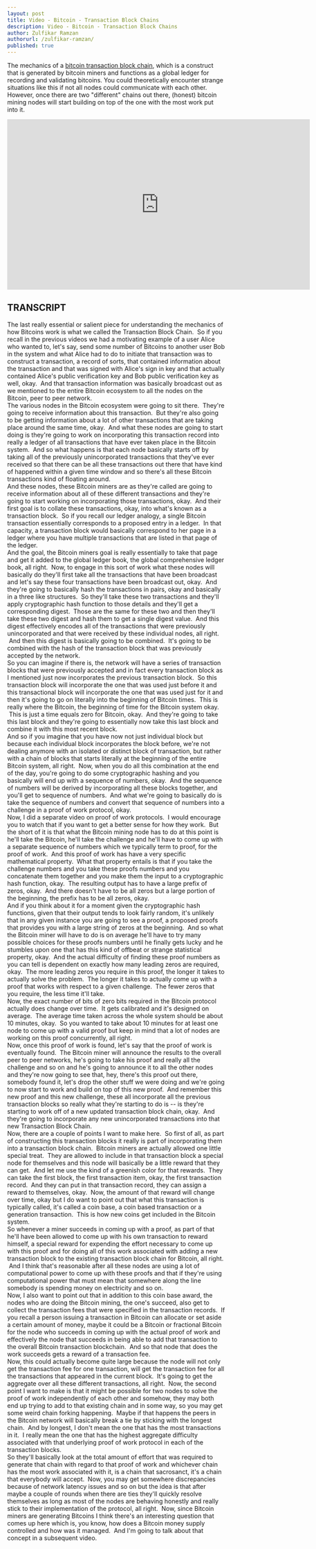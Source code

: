 ```yaml
---
layout: post
title: Video - Bitcoin - Transaction Block Chains
description: Video - Bitcoin - Transaction Block Chains
author: Zulfikar Ramzan
authorurl: /zulfikar-ramzan/
published: true
---
```


<p>The mechanics of a <a href="/isle-of-man-blockchain-cluster-expansion/">bitcoin transaction block chain</a>, which is a construct that is generated by bitcoin miners and functions as a global ledger for recording and validating bitcoins. You could theoretically encounter strange situations like this if not all nodes could communicate with each other. However, once there are two "different" chains out there, (honest) bitcoin mining nodes will start building on top of the one with the most work put into it.</p>

<center><iframe width="700" height="394" src="https://www.youtube.com/embed/QzDO44oZWtE" frameborder="0" allowfullscreen></iframe></center>

<h2>TRANSCRIPT</h2>
<div dir="ltr" style="text-align: left;" trbidi="on">
The last really essential or salient piece for understanding the mechanics of how Bitcoins work is what we called the Transaction Block Chain. &nbsp;So if you recall in the previous videos we had a motivating example of a user Alice who wanted to, let's say, send some number of Bitcoins to another user Bob in the system and what Alice had to do to initiate that transaction was to construct a transaction, a record of sorts, that contained information about the transaction and that was signed with Alice's sign in key and that actually contained Alice's public verification key and Bob public verification key as well, okay. &nbsp;And that transaction information was basically broadcast out as we mentioned to the entire Bitcoin ecosystem to all the nodes on the Bitcoin, peer to peer network.<br />
The various nodes in the Bitcoin ecosystem were going to sit there. &nbsp;They're going to receive information about this transaction. &nbsp;But they're also going to be getting information about a lot of other transactions that are taking place around the same time, okay. &nbsp;And what these nodes are going to start doing is they're going to work on incorporating this transaction record into really a ledger of all transactions that have ever taken place in the Bitcoin system. &nbsp;And so what happens is that each node basically starts off by taking all of the previously unincorporated transactions that they've ever received so that there can be all these transactions out there that have kind of happened within a given time window and so there's all these Bitcoin transactions kind of floating around.<br />
And these nodes, these Bitcoin miners are as they're called are going to receive information about all of these different transactions and they're going to start working on incorporating those transactions, okay. &nbsp;And their first goal is to collate these transactions, okay, into what's known as a transaction block. &nbsp;So if you recall our ledger analogy, a single Bitcoin transaction essentially corresponds to a proposed entry in a ledger. &nbsp;In that capacity, a transaction block would basically correspond to her page in a ledger where you have multiple transactions that are listed in that page of the ledger.<br />
And the goal, the Bitcoin miners goal is really essentially to take that page and get it added to the global ledger book, the global comprehensive ledger book, all right. &nbsp;Now, to engage in this sort of work what these nodes will basically do they'll first take all the transactions that have been broadcast and let's say these four transactions have been broadcast out, okay. &nbsp;And they're going to basically hash the transactions in pairs, okay and basically in a three like structures. &nbsp;So they'll take these two transactions and they'll apply cryptographic hash function to those details and they'll get a corresponding digest. &nbsp;Those are the same for these two and then they'll take these two digest and hash them to get a single digest value. &nbsp;And this digest effectively encodes all of the transactions that were previously unincorporated and that were received by these individual nodes, all right. &nbsp;And then this digest is basically going to be combined. &nbsp;It's going to be combined with the hash of the transaction block that was previously accepted by the network.<br />
So you can imagine if there is, the network will have a series of transaction blocks that were previously accepted and in fact every transaction block as I mentioned just now incorporates the previous transaction block. &nbsp;So this transaction block will incorporate the one that was used just before it and this transactional block will incorporate the one that was used just for it and then it's going to go on literally into the beginning of Bitcoin times. &nbsp;This is really where the Bitcoin, the beginning of time for the Bitcoin system okay. &nbsp;This is just a time equals zero for Bitcoin, okay. &nbsp;And they're going to take this last block and they're going to essentially now take this last block and combine it with this most recent block.<br />
And so if you imagine that you have now not just individual block but because each individual block incorporates the block before, we're not dealing anymore with an isolated or distinct block of transaction, but rather with a chain of blocks that starts literally at the beginning of the entire Bitcoin system, all right. &nbsp;Now, when you do all this combination at the end of the day, you're going to do some cryptographic hashing and you basically will end up with a sequence of numbers, okay. &nbsp;And the sequence of numbers will be derived by incorporating all these blocks together, and you'll get to sequence of numbers. &nbsp;And what we're going to basically do is take the sequence of numbers and convert that sequence of numbers into a challenge in a proof of work protocol, okay.<br />
Now, I did a separate video on proof of work protocols. &nbsp;I would encourage you to watch that if you want to get a better sense for how they work. &nbsp;But the short of it is that what the Bitcoin mining node has to do at this point is he'll take the Bitcoin, he'll take the challenge and he'll have to come up with a separate sequence of numbers which we typically term to proof, for the proof of work. &nbsp;And this proof of work has have a very specific mathematical property. &nbsp;What that property entails is that if you take the challenge numbers and you take these proofs numbers and you concatenate them together and you make them the input to a cryptographic hash function, okay. &nbsp;The resulting output has to have a large prefix of zeros, okay. &nbsp;And there doesn't have to be all zeros but a large portion of the beginning, the prefix has to be all zeros, okay.<br />
And if you think about it for a moment given the cryptographic hash functions, given that their output tends to look fairly random, it's unlikely that in any given instance you are going to see a proof, a proposed proofs that provides you with a large string of zeros at the beginning. &nbsp;And so what the Bitcoin miner will have to do is on average he'll have to try many possible choices for these proofs numbers until he finally gets lucky and he stumbles upon one that has this kind of offbeat or strange statistical property, okay. &nbsp;And the actual difficulty of finding these proof numbers as you can tell is dependent on exactly how many leading zeros are required, okay. &nbsp;The more leading zeros you require in this proof, the longer it takes to actually solve the problem. &nbsp;The longer it takes to actually come up with a proof that works with respect to a given challenge. &nbsp;The fewer zeros that you require, the less time it'll take.<br />
Now, the exact number of bits of zero bits required in the Bitcoin protocol actually does change over time. &nbsp;It gets calibrated and it's designed on average. &nbsp;The average time taken across the whole system should be about 10 minutes, okay. &nbsp;So you wanted to take about 10 minutes for at least one node to come up with a valid proof but keep in mind that a lot of nodes are working on this proof concurrently, all right.<br />
Now, once this proof of work is found, let's say that the proof of work is eventually found. &nbsp;The Bitcoin miner will announce the results to the overall peer to peer networks, he's going to take his proof and really all the challenge and so on and he's going to announce it to all the other nodes and they're now going to see that, hey, there's this proof out there, somebody found it, let's drop the other stuff we were doing and we're going to now start to work and build on top of this new proof. &nbsp;And remember this new proof and this new challenge, these all incorporate all the previous transaction blocks so really what they're starting to do is -- is they're starting to work off of a new updated transaction block chain, okay. &nbsp;And they're going to incorporate any new unincorporated transactions into that new Transaction Block Chain.<br />
Now, there are a couple of points I want to make here. &nbsp;So first of all, as part of constructing this transaction blocks it really is part of incorporating them into a transaction block chain. &nbsp;Bitcoin miners are actually allowed one little special treat. &nbsp;They are allowed to include in that transaction block a special node for themselves and this node will basically be a little reward that they can get. &nbsp;And let me use the kind of a greenish color for that rewards. &nbsp;They can take the first block, the first transaction item, okay, the first transaction record. &nbsp;And they can put in that transaction record, they can assign a reward to themselves, okay. &nbsp;Now, the amount of that reward will change over time, okay but I do want to point out that what this transaction is typically called, it's called a coin base, a coin based transaction or a generation transaction. &nbsp;This is how new coins get included in the Bitcoin system.<br />
So whenever a miner succeeds in coming up with a proof, as part of that he'll have been allowed to come up with his own transaction to reward himself, a special reward for expending the effort necessary to come up with this proof and for doing all of this work associated with adding a new transaction block to the existing transaction block chain for Bitcoin, all right. &nbsp;And I think that's reasonable after all these nodes are using a lot of computational power to come up with these proofs and that if they're using computational power that must mean that somewhere along the line somebody is spending money on electricity and so on.<br />
Now, I also want to point out that in addition to this coin base award, the nodes who are doing the Bitcoin mining, the one's succeed, also get to collect the transaction fees that were specified in the transaction records. &nbsp;If you recall a person issuing a transaction in Bitcoin can allocate or set aside a certain amount of money, maybe it could be a Bitcoin or fractional Bitcoin for the node who succeeds in coming up with the actual proof of work and effectively the node that succeeds in being able to add that transaction to the overall Bitcoin transaction blockchain. &nbsp;And so that node that does the work succeeds gets a reward of a transaction fee.<br />
Now, this could actually become quite large because the node will not only get the transaction fee for one transaction, will get the transaction fee for all the transactions that appeared in the current block. &nbsp;It's going to get the aggregate over all these different transactions, all right. &nbsp;Now, the second point I want to make is that it might be possible for two nodes to solve the proof of work independently of each other and somehow, they may both end up trying to add to that existing chain and in some way, so you may get some weird chain forking happening. &nbsp;Maybe if that happens the peers in the Bitcoin network will basically break a tie by sticking with the longest chain. &nbsp;And by longest, I don't mean the one that has the most transactions in it. &nbsp;I really mean the one that has the highest aggregate difficulty associated with that underlying proof of work protocol in each of the transaction blocks.<br />
So they'll basically look at the total amount of effort that was required to generate that chain with regard to that proof of work and whichever chain has the most work associated with it, is a chain that sacrosanct, it's a chain that everybody will accept. &nbsp;Now, you may get somewhere discrepancies because of network latency issues and so on but the idea is that after maybe a couple of rounds when there are ties they'll quickly resolve themselves as long as most of the nodes are behaving honestly and really stick to their implementation of the protocol, all right. &nbsp;Now, since Bitcoin miners are generating Bitcoins I think there's an interesting question that comes up here which is, you know, how does a Bitcoin money supply controlled and how was it managed. &nbsp;And I'm going to talk about that concept in a subsequent video.</div>
